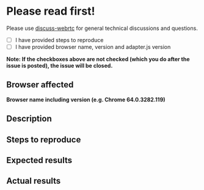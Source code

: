 # Please read first!
Please use [discuss-webrtc](https://groups.google.com/forum/#!forum/discuss-webrtc) for general technical discussions and questions.

- [ ] I have provided steps to reproduce
- [ ] I have provided browser name, version and adapter.js version

**Note: If the checkboxes above are not checked (which you do after the issue is posted), the issue will be closed.**

## Browser affected

**Browser name including version (e.g. Chrome 64.0.3282.119)**


## Description


## Steps to reproduce


## Expected results


## Actual results

